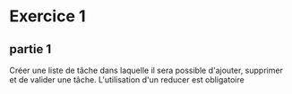 # Exercice 1

## partie 1

Créer une liste de tâche dans laquelle il sera possible d'ajouter, supprimer et de valider une tâche.
L'utilisation d'un reducer est obligatoire